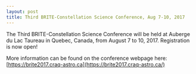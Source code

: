 ```yaml
---
layout: post
title: Third BRITE-Constellation Science Conference, Aug 7-10, 2017
---
```

The Third BRITE-Constellation Science Conference will be held at Auberge
du Lac Taureau in Quebec, Canada, from August 7 to 10, 2017. Registration is now open!

More information can be found on the conference webpage here: [https://brite2017.craq-astro.ca](https://brite2017.craq-astro.ca/)